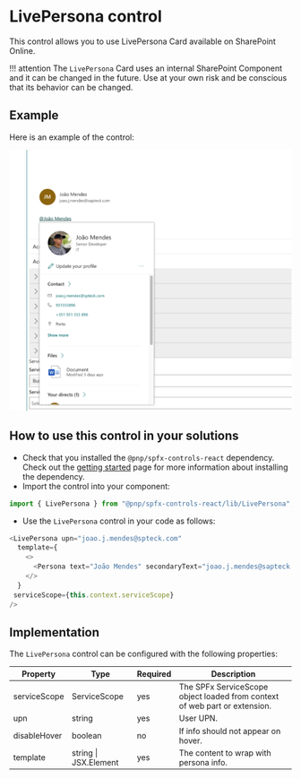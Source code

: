 # LivePersona control

This control allows you to use LivePersona Card available on SharePoint Online.

!!! attention
    The `LivePersona` Card uses an internal SharePoint Component and it can be changed in the future. Use at your own risk and be conscious that its behavior can be changed.

## Example

Here is an example of the control:

![LivePersona](../assets/LivePersona.png)

## How to use this control in your solutions

- Check that you installed the `@pnp/spfx-controls-react` dependency. Check out the [getting started](../../#getting-started) page for more information about installing the dependency.
- Import the control into your component:

```TypeScript
import { LivePersona } from "@pnp/spfx-controls-react/lib/LivePersona";
```

- Use the `LivePersona` control in your code as follows:

```TypeScript
<LivePersona upn="joao.j.mendes@spteck.com"
  template={
    <>
      <Persona text="João Mendes" secondaryText="joao.j.mendes@sapteck.com" coinSize={48} />
    </>
  }
 serviceScope={this.context.serviceScope}
/>
```

## Implementation

The `LivePersona` control can be configured with the following properties:

| Property     | Type                  | Required | Description                                                                |
| ------------ | --------------------- | -------- | -------------------------------------------------------------------------- |
| serviceScope | ServiceScope          | yes      | The SPFx ServiceScope object loaded from context of web part or extension. |
| upn          | string                | yes      | User UPN.                                                                  |
| disableHover | boolean               | no       | If info should not appear on hover.                                        |
| template     | string \| JSX.Element | yes      | The content to wrap with persona info.                                     |
